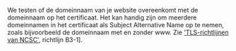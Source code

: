 We testen of de domeinnaam van je website overeenkomt met de domeinnaam op het certificaat. Het kan handig zijn om meerdere domeinnamen in het certificaat als Subject Alternative Name op te nemen, zoals bijvoorbeeld de domeinnaam met en zonder www. Zie ['TLS-richtlijnen van NCSC'](https://www.ncsc.nl/actueel/whitepapers/ict-beveiligingsrichtlijnen-voor-transport-layer-security-tls.html), richtlijn B3-1].
